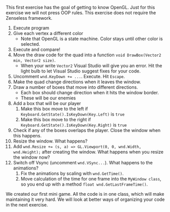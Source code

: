 This first exercise has the goal of getting to know OpenGL. Just for this exercise we will not press OOP rules. This exercise does not require the Zenseless framework.
1. Execute program
1. Give each vertex a different color
	+ Note that OpenGL is a state machine. Color stays until other color is selected.
1. Execute and compare!
1. Move the draw code for the quad into a function `void DrawBox(Vector2 min, Vector2 size)`.
    + When your write `Vector2` Visual Studio will give you an error. Hit the light bulb to let Visual Studio suggest fixes for your code.
1. Uncomment `wnd.KeyDown += ...`. Execute. Hit `Escape`.
1. Make the quad change directions when it leaves the window.
1. Draw a number of boxes that move into different directions.
    + Each box should change direction when it hits the window border.
	+ These will be our enemies
1. Add a box that will be our player
	1. Make this box move to the left if `Keyboard.GetState().IsKeyDown(Key.Left)` is `true`
	1. Make this box move to the right if `Keyboard.GetState().IsKeyDown(Key.Right)` is `true`
1. Check if any of the boxes overlaps the player. Close the window when this happens.
1. Resize the window. What happens? 
1. Add `wnd.Resize += (s, a) => GL.Viewport(0, 0, wnd.Width, wnd.Height);` after creating the window. What happens when you resize the window now?
1. Switch off Vsync (uncomment `wnd.VSync...`). What happens to the animations?
    1. Fix the animations by scaling with `wnd.GetTime()`.
    2. Move calculation of the time for one frame into the `MyWindow class`, so you end up with a method `float wnd.GetLastFrameTime()`.

We created our first mini game. All the code is in one class, which will make maintaining it very hard. We will look at better ways of organizing your code in the next exercise.